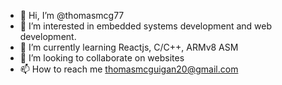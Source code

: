 - 👋 Hi, I’m @thomasmcg77
- 👀 I’m interested in embedded systems development and web development.
- 🌱 I’m currently learning Reactjs, C/C++, ARMv8 ASM
- 💞️ I’m looking to collaborate on websites
- 📫 How to reach me thomasmcguigan20@gmail.com

<!---
thomasmcg77/thomasmcg77 is a ✨ special ✨ repository because its `README.md` (this file) appears on your GitHub profile.
You can click the Preview link to take a look at your changes.
--->
